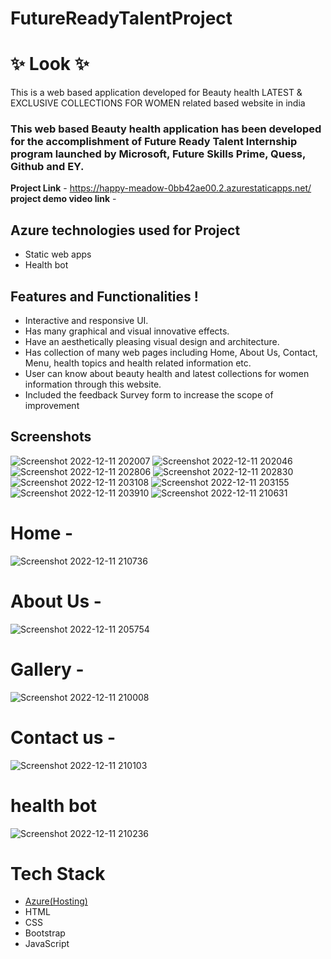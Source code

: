# FutureReadyTalentProject
# ✨  Look  ✨

This is a web based application developed for Beauty health LATEST & EXCLUSIVE COLLECTIONS FOR WOMEN related based website in india

### This web based Beauty health application has been developed for the accomplishment of Future Ready Talent Internship program launched by Microsoft, Future Skills Prime, Quess, Github and EY.


**Project Link** - https://happy-meadow-0bb42ae00.2.azurestaticapps.net/
**project demo video link** - 

## Azure technologies used for Project

- Static web apps
- Health bot

## Features and Functionalities !


- Interactive and responsive UI.
- Has many graphical and visual innovative effects.
- Have an aesthetically pleasing visual design and architecture.
- Has collection of many web pages including Home, About Us, Contact, Menu, health topics and health related information etc.
- User can know about beauty health and latest collections for women information through this website.
- Included the feedback Survey form to increase the scope of improvement 

## Screenshots
![Screenshot 2022-12-11 202007](https://user-images.githubusercontent.com/101818206/206912347-ea176bc2-63f6-4c63-ad42-7aefe713e0dd.png)
![Screenshot 2022-12-11 202046](https://user-images.githubusercontent.com/101818206/206912365-8ff0e398-7e5e-44e1-8a60-e5086d0b71a5.png)
![Screenshot 2022-12-11 202806](https://user-images.githubusercontent.com/101818206/206912453-03c73c2b-98a5-4a8c-ba23-b0a2c01f4388.png)
![Screenshot 2022-12-11 202830](https://user-images.githubusercontent.com/101818206/206912469-07445651-c590-4fbf-a28c-b28d1e6069f1.png)
![Screenshot 2022-12-11 203108](https://user-images.githubusercontent.com/101818206/206912490-d1175585-f7b2-4c70-899c-bd8649f536b9.png)
![Screenshot 2022-12-11 203155](https://user-images.githubusercontent.com/101818206/206912511-81ee48f2-dbee-4e31-bf16-50333ecf2d8d.png)
![Screenshot 2022-12-11 203910](https://user-images.githubusercontent.com/101818206/206912541-5cac44f9-d9fe-48e5-9b73-ac691f7f87fe.png)
![Screenshot 2022-12-11 210631](https://user-images.githubusercontent.com/101818206/206912985-4388f7a5-5780-446d-bba2-8bf62374d9eb.png)

# Home -
![Screenshot 2022-12-11 210736](https://user-images.githubusercontent.com/101818206/206913041-734b81a7-09ae-4f43-91d2-6d22d7a43d77.png)

   

# About Us -
![Screenshot 2022-12-11 205754](https://user-images.githubusercontent.com/101818206/206912610-255b3f00-b603-496e-8295-e477f23b2bb2.png)



# Gallery -
![Screenshot 2022-12-11 210008](https://user-images.githubusercontent.com/101818206/206912702-ee097d0a-b388-4cf0-9d68-8929ea3f9b4e.png)



# Contact us -
![Screenshot 2022-12-11 210103](https://user-images.githubusercontent.com/101818206/206912745-fc147d68-b2df-4bcd-9a9f-35bdb6adb08e.png)



# health bot

![Screenshot 2022-12-11 210236](https://user-images.githubusercontent.com/101818206/206912804-16e46887-04a5-4bfe-9319-2f77c8206959.png)



# Tech Stack 

- [Azure(Hosting)](https://azure.microsoft.com/en-in/features/azure-portal/)
- HTML
- CSS
- Bootstrap
- JavaScript
